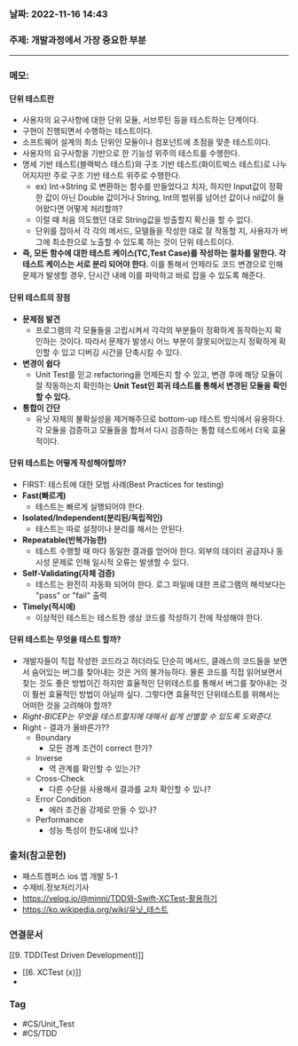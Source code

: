 ### 날짜: 2022-11-16 14:43

### 주제: 개발과정에서 가장 중요한 부분
---
### 메모: 
#### 단위 테스트란
- 사용자의 요구사항에 대한 단위 모듈, 서브루틴 등을 테스트하는 단계이다.
- 구현이 진행되면서 수행하는 테스트이다.
- 소프트웨어 설계의 최소 단위인 모듈이나 컴포넌트에 초점을 맞춘 테스트이다. 
- 사용자의 요구사항을 기반으로 한 기능성 위주의 테스트를 수행한다. 
- 명세 기반 테스트(블랙박스 테스트)와 구조 기반 테스트(화이트박스 테스트)로 나누어지지만 주로 구조 기반 테스트 위주로 수행한다. 
	- ex) Int->String 로 변환하는 함수를 만들었다고 치자, 하지만 Input값이 정확한 값이 아닌 Double 값이거나 String, Int의 범위를 넘어선 값이나 nil값이 들어왔다면 어떻게 처리할까? 
	- 이럴 때 처음 의도했던 대로 String값을 방출할지 확신을 할 수 없다. 
	- 단위를 잡아서 각 각의 메서드, 모델들을 작성한 대로 잘 작동할 지, 사용자가 버그에 최소한으로 노출할 수 있도록 하는 것이 단위 테스트이다.
- **즉, 모든 함수에 대한 테스트 케이스(TC,Test Case)를 작성하는 절차를 말한다. 각 테스트 케이스는 서로 분리 되어야 한다.** 이를 통해서 언제라도 코드 변경으로 인해 문제가 발생할 경우, 단시간 내에 이를 파악하고 바로 잡을 수 있도록 해준다.
#### 단위 테스트의 장점 
- **문제점 발견**
	- 프로그램의 각 모듈들을 고립시켜서 각각의 부분들이 정확하게 동작하는지 확인하는 것이다. 따라서 문제가 발생시 어느 부분이 잘못되어있는지 정확하게 확인할 수 있고 디버깅 시간을 단축시킬 수 있다.
- **변경이 쉽다**
	- Unit Test를 믿고 refactoring을 언제든지 할 수 있고, 변경 후에 해당 모듈이 잘 작동하는지 확인하는 **Unit Test인 회귀 테스트를 통해서 변경된 모듈을 확인할 수 있다.**
- **통합이 간단**
	- 유닛 자체의 불확실성을 제거해주므로 bottom-up 테스트 방식에서 유용하다. 각 모듈을 검증하고 모듈들을 합쳐서 다시 검증하는 통합 테스트에서 더욱 효율적이다. 
#### 단위 테스트는 어떻게 작성해야할까? 
- FIRST: 테스트에 대한 모범 사례(Best Practices for testing)
- **Fast(빠르게)** 
	- 테스트는 빠르게 실행되어야 한다.
- **Isolated/Independent(분리된/독립적인)**
	- 테스트는 따로 설정이나 분리를 해서는 안된다.
- **Repeatable(반복가능한)**
	- 테스트 수행할 때 마다 동일한 결과를 얻어야 한다. 외부의 데이터 공급자나 동시성 문제로 인해 일시적 오류는 발생할 수 있다.
- **Self-Validating(자체 검증)**
	- 테스트는 완전히 자동화 되어야 한다. 로그 파일에 대한 프로그램의 해석보다는 "pass" or "fail" 출력
- **Timely(적시에)**
	- 이상적인 테스트는 테스트한 생상 코드를 작성하기 전에 작성해야 한다.
#### 단위 테스트는 무엇을 테스트 할까?
- 개발자들이 직접 작성한 코드라고 하더라도 단순히 메서드, 클래스의 코드들을 보면서 숨어있는 버그를 찾아내는 것은 거의 불가능하다. 물론 코드를 직접 읽어보면서 찾는 것도 좋은 방법이긴 하지만 효율적인 단위테스트를 통해서 버그를 찾아내는 것이 훨씬 효율적인 방법이 아닐까 싶다. 그렇다면 효율적인 단위테스트를 위해서는 어떠한 것을 고려해야 할까? 
- *Right-BICEP는 무엇을 테스트할지에 대해서 쉽게 선별할 수 있도록 도와준다.*
- Right - 결과가 올바른가??
	- Boundary 
		- 모든 경계 조건이 correct 한가?
	- Inverse
		- 역 관계를 확인할 수 있는가?
	- Cross-Check
		- 다른 수단을 사용해서 결과를 교차 확인할 수 있나?
	- Error Condition
		- 에러 조건을 강제로 만들 수 있나? 
	- Performance
		- 성능 특성이 한도내에 있나?
### 출처(참고문헌) 
- 패스트켐퍼스 ios 앱 개발 5-1
- 수제비.정보처리기사
- https://velog.io/@minni/TDD와-Swift-XCTest-활용하기
- https://ko.wikipedia.org/wiki/유닛_테스트
### 연결문서 
[[9. TDD(Test Driven Development)]]
- [[6. XCTest (x)]]
- 
### Tag
- #CS/Unit_Test
- #CS/TDD